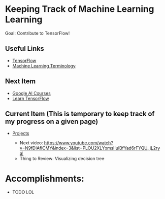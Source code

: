 # Keeping Track of Machine Learning Learning
Goal: Contribute to TensorFlow!
## Useful Links
* [TensorFlow](https://github.com/tensorflow/tensorflow)
* [Machine Learning Terminology](https://developers.google.com/machine-learning/guides/rules-of-ml/)

## Next Item
* [Google AI Courses](https://ai.google/education/)
* [Learn TensorFlow](https://www.tensorflow.org/tutorials/)

## Current Item (This is temporary to keep track of my progress on a given page)
* [Projects](https://www.youtube.com/watch?v=cKxRvEZd3Mw&list=PLOU2XLYxmsIIuiBfYad6rFYQU_jL2ryal)

    * Next video: https://www.youtube.com/watch?v=N9fDIAflCMY&index=3&list=PLOU2XLYxmsIIuiBfYad6rFYQU_jL2ryal 
    * Thing to Review: Visualizing decision tree

# Accomplishments:
* TODO LOL
